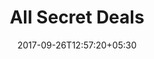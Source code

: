 ---
title: "All Secret Deals"
date: 2017-09-26T12:57:20+05:30
draft: false
layout: secret-deal-all
property: "Panjim Inn"
status: "In Process"
url: /offers/secret-deal-all/panjim-inn/
slug: "panjim-inn/"

mainmenu:
 offers: true
 secretall: true

---